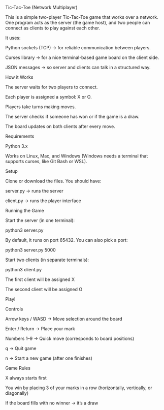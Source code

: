 Tic-Tac-Toe (Network Multiplayer)

This is a simple two-player Tic-Tac-Toe game that works over a network.
One program acts as the server (the game host), and two people can connect as clients to play against each other.

It uses:

Python sockets (TCP) → for reliable communication between players.

Curses library → for a nice terminal-based game board on the client side.

JSON messages → so server and clients can talk in a structured way.

How it Works

The server waits for two players to connect.

Each player is assigned a symbol: X or O.

Players take turns making moves.

The server checks if someone has won or if the game is a draw.

The board updates on both clients after every move.

Requirements

Python 3.x

Works on Linux, Mac, and Windows (Windows needs a terminal that supports curses, like Git Bash or WSL).

Setup

Clone or download the files. You should have:

server.py → runs the server

client.py → runs the player interface

Running the Game

Start the server (in one terminal):

python3 server.py


By default, it runs on port 65432.
You can also pick a port:

python3 server.py 5000


Start two clients (in separate terminals):

python3 client.py


The first client will be assigned X

The second client will be assigned O

Play!

Controls

Arrow keys / WASD → Move selection around the board

Enter / Return → Place your mark

Numbers 1–9 → Quick move (corresponds to board positions)

q → Quit game

n → Start a new game (after one finishes)

Game Rules

X always starts first

You win by placing 3 of your marks in a row (horizontally, vertically, or diagonally)

If the board fills with no winner → it’s a draw
